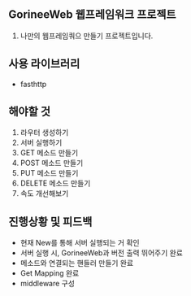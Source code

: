 ## GorineeWeb 웹프레임워크 프로젝트
1. 나만의 웹프레임쿼으 만들기 프로젝트입니다.

## 사용 라이브러리
- fasthttp

## 해야할 것
1. 라우터 생성하기
2. 서버 실행하기
3. GET 메소드 만들기
4. POST 메소드 만들기
5. PUT 메소드 만들기
6. DELETE  메소드 만들기
7. 속도 개선해보기

## 진행상황 및 피드백
- 현재 New를 통해 서버 실행되는 거 확인
- 서버 실행 시, GorineeWeb과 버전 출력 뛰어주기 완료
- 메소드와 연결되는 핸들러 만들기 완료
- Get Mapping 완료
- middleware 구성